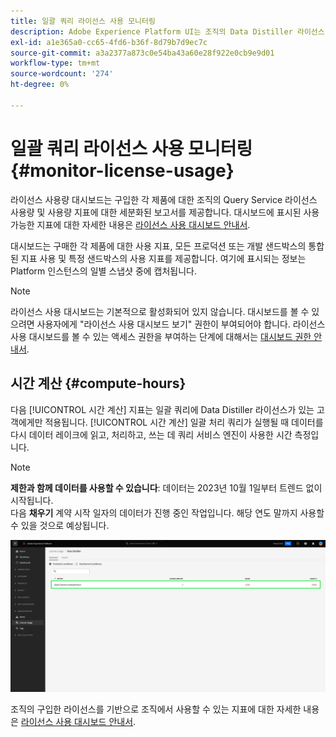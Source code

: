 ```yaml
---
title: 일괄 쿼리 라이선스 사용 모니터링
description: Adobe Experience Platform UI는 조직의 Data Distiller 라이선스 사용에 대한 중요한 정보를 볼 수 있는 대시보드를 제공합니다.
exl-id: a1e365a0-cc65-4fd6-b36f-8d79b7d9ec7c
source-git-commit: a3a2377a873c0e54ba43a60e28f922e0cb9e9d01
workflow-type: tm+mt
source-wordcount: '274'
ht-degree: 0%

---
```


# 일괄 쿼리 라이선스 사용 모니터링 {#monitor-license-usage}

라이선스 사용량 대시보드는 구입한 각 제품에 대한 조직의 Query Service 라이선스 사용량 및 사용량 지표에 대한 세분화된 보고서를 제공합니다. 대시보드에 표시된 사용 가능한 지표에 대한 자세한 내용은 [라이선스 사용 대시보드 안내서](../../dashboards/guides/license-usage.md#available-metrics).

대시보드는 구매한 각 제품에 대한 사용 지표, 모든 프로덕션 또는 개발 샌드박스의 통합된 지표 사용 및 특정 샌드박스의 사용 지표를 제공합니다. 여기에 표시되는 정보는 Platform 인스턴스의 일별 스냅샷 중에 캡처됩니다.

>[!NOTE]
>
>라이선스 사용 대시보드는 기본적으로 활성화되어 있지 않습니다. 대시보드를 볼 수 있으려면 사용자에게 &quot;라이선스 사용 대시보드 보기&quot; 권한이 부여되어야 합니다. 라이선스 사용 대시보드를 볼 수 있는 액세스 권한을 부여하는 단계에 대해서는 [대시보드 권한 안내서](../../dashboards/permissions.md).

## 시간 계산 {#compute-hours}

다음 [!UICONTROL 시간 계산] 지표는 일괄 쿼리에 Data Distiller 라이선스가 있는 고객에게만 적용됩니다. [!UICONTROL 시간 계산] 일괄 처리 쿼리가 실행될 때 데이터를 다시 데이터 레이크에 읽고, 처리하고, 쓰는 데 쿼리 서비스 엔진이 사용한 시간 측정입니다.

>[!NOTE]
>
>**제한과 함께 데이터를 사용할 수 있습니다**: 데이터는 2023년 10월 1일부터 트렌드 없이 시작됩니다.<br>다음 **채우기** 계약 시작 일자의 데이터가 진행 중인 작업입니다. 해당 연도 말까지 사용할 수 있을 것으로 예상됩니다.

![컴퓨팅 시간 지표가 강조 표시된 라이선스 사용 대시보드입니다.](../images/data-distiller/compute-hours.png)

조직의 구입한 라이선스를 기반으로 조직에서 사용할 수 있는 지표에 대한 자세한 내용은 [라이선스 사용 대시보드 안내서](../../dashboards/guides/license-usage.md).
